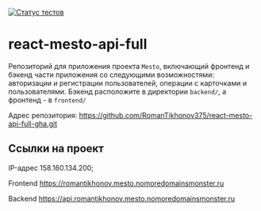 [![Статус тестов](../../actions/workflows/tests.yml/badge.svg)](../../actions/workflows/tests.yml)

# react-mesto-api-full
Репозиторий для приложения проекта `Mesto`, включающий фронтенд и бэкенд части приложения со следующими возможностями: авторизации и регистрации пользователей, операции с карточками и пользователями. Бэкенд расположите в директории `backend/`, а фронтенд - в `frontend/`

Адрес репозитория: https://github.com/RomanTikhonov375/react-mesto-api-full-gha.git

## Ссылки на проект

IP-адрес 158.160.134.200;

Frontend https://romantikhonov.mesto.nomoredomainsmonster.ru

Backend https://api.romantikhonov.mesto.nomoredomainsmonster.ru
